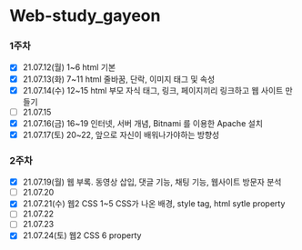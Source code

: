# Web-study_gayeon

### 1주차
* [x] 21.07.12(월) 1~6 html 기본
* [x] 21.07.13(화) 7~11 html 줄바꿈, 단락, 이미지 태그 및 속성
* [x] 21.07.14(수) 12~15 html 부모 자식 태그, 링크, 페이지끼리 링크하고 웹 사이트 만들기
* [ ] 21.07.15
* [x] 21.07.16(금) 16~19 인터넷, 서버 개념, Bitnami 를 이용한 Apache 설치
* [x] 21.07.17(토) 20~22, 앞으로 자신이 배워나가야하는 방향성

### 2주차
* [x] 21.07.19(월) 웹 부록. 동영상 삽입, 댓글 기능, 채팅 기능, 웹사이트 방문자 분석
* [ ] 21.07.20
* [x] 21.07.21(수) 웹2 CSS 1~5 CSS가 나온 배경, style tag, html sytle property
* [ ] 21.07.22
* [ ] 21.07.23
* [x] 21.07.24(토) 웹2 CSS 6 property
